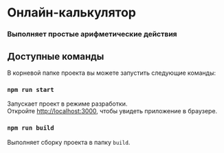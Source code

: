 # Онлайн-калькулятор

### Выполняет простые арифметические действия

## Доступные команды

В корневой папке проекта вы можете запустить следующие команды:

### `npm run start`

Запускает проект в режиме разработки. \
Откройте [http://localhost:3000](http://localhost:3000), чтобы увидеть приложение в браузере.

### `npm run build`

Выполняет сборку проекта в папку `build`.
